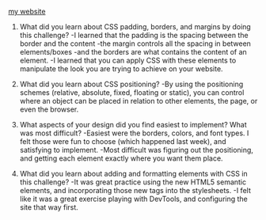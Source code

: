   [my website](http://sharonjean.github.io/)

  1. What did you learn about CSS padding, borders, and margins by doing this challenge?
    -I learned that the padding is the spacing between the border and the content
    -the margin controls all the spacing in between elements/boxes
    -and the borders are what contains the content of an element.
    -I learned that you can apply CSS with these elements to manipulate the look you are trying to achieve on your website.

  2. What did you learn about CSS positioning?
    -By using the positioning schemes (relative, absolute, fixed, floating or static), you can control where an object can be placed in relation to other elements, the page, or even the browser.

  3. What aspects of your design did you find easiest to implement? What was most difficult?
    -Easiest were the borders, colors, and font types. I felt those were fun to choose (which happened last week), and satisfying to implement.
    -Most difficult was figuring out the positioning, and getting each element exactly where you want them place.

  4. What did you learn about adding and formatting elements with CSS in this challenge?
    -It was great practice using the new HTML5 semantic elements, and incorporating those new tags into the stylesheets.
    -I felt like it was a great exercise playing with DevTools, and configuring the site that way first.

